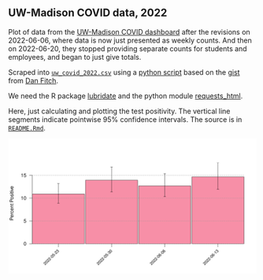 ## UW-Madison COVID data, 2022

Plot of data from the [UW-Madison COVID
dashboard](https://covidresponse.wisc.edu/dashboard/)
after the revisions on 2022-06-06, where data is now just presented as
weekly counts. And then on 2022-06-20, they stopped providing separate
counts for students and employees, and began to just give totals.

Scraped into [`uw_covid_2022.csv`](uw_covid_2022.csv) using a
[python script](https://github.com/kbroman/UWCovid2022/blob/main/scrape_data.py)
based on the
[gist](https://gist.github.com/dgfitch/b6ca1cc61b4795e698cefdf672a90f23)
from [Dan Fitch](https://github.com/dgfitch).

We need the R package [lubridate](https://lubridate.tidyverse.org) and
the python module [requests_html](https://pypi.org/project/requests-html/).

Here, just calculating and plotting the test positivity.
The vertical line segments indicate pointwise 95% confidence intervals.
The source is in [`README.Rmd`](https://github.com/kbroman/UWCovid2021/blob/main/README.Rmd).








![plot of chunk bar_plots](bar_plots-1.svg)
